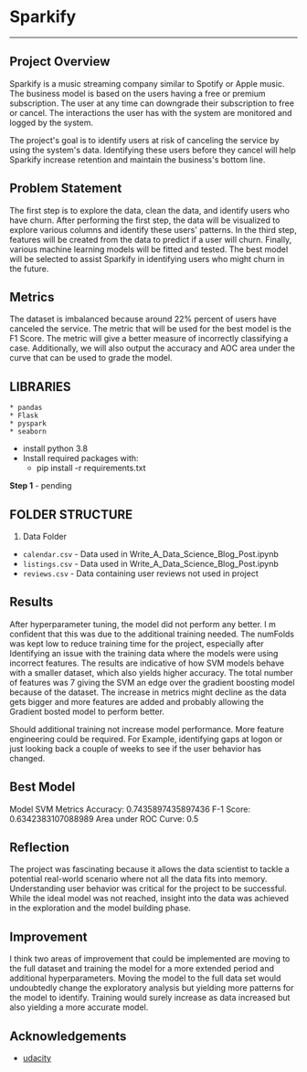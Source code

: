 # Sparkify

***

## Project Overview

Sparkify is a music streaming company similar to Spotify or Apple music. The business model is based on the users having a free or premium subscription. The user at any time can downgrade their subscription to free or cancel. The interactions the user has with the system are monitored and logged by the system.

The project's goal is to identify users at risk of canceling the service by using the system's data. Identifying these users before they cancel will help Sparkify increase retention and maintain the business's bottom line.

## Problem Statement

The first step is to explore the data, clean the data, and identify users who have churn. After performing the first step, the data will be visualized to explore various columns and identify these users' patterns. In the third step, features will be created from the data to predict if a user will churn. Finally, various machine learning models will be fitted and tested. The best model will be selected to assist Sparkify in identifying users who might churn in the future.

## Metrics

The dataset is imbalanced because around 22% percent of users have canceled the service. The metric that will be used for the best model is the F1 Score. The metric will give a better measure of incorrectly classifying a case. Additionally, we will also output the accuracy and AOC area under the curve that can be used to grade the model.

## LIBRARIES

    * pandas
    * Flask
    * pyspark
    * seaborn


* install python 3.8
* Install required packages with:
    * pip install -r requirements.txt

**Step 1** - pending


## FOLDER STRUCTURE


1. Data Folder
* `calendar.csv` - Data used in Write_A_Data_Science_Blog_Post.ipynb
* `listings.csv` - Data used in Write_A_Data_Science_Blog_Post.ipynb
* `reviews.csv` - Data containing user reviews not used in project
## Results

After hyperparameter tuning, the model did not perform any better. I m confident that this was due to the additional training needed. The numFolds was kept low to reduce training time for the project, especially after Identifying an issue with the training data where the models were using incorrect features. The results are indicative of how SVM models behave with a smaller dataset, which also yields higher accuracy. The total number of features was 7 giving the SVM an edge over the gradient boosting model because of the dataset. The increase in metrics might decline as the data gets bigger and more features are added and probably allowing the Gradient bosted model to perform better.

Should additional training not increase model performance. More feature engineering could be required. For Example, identifying gaps at logon or just looking back a couple of weeks to see if the user behavior has changed.

## Best Model
Model SVM
Metrics
Accuracy:  0.7435897435897436
F-1 Score:  0.6342383107088989
Area under ROC Curve:  0.5

## Reflection

The project was fascinating because it allows the data scientist to tackle a potential real-world scenario where not all the data fits into memory. Understanding user behavior was critical for the project to be successful. While the ideal model was not reached, insight into the data was achieved in the exploration and the model building phase. 

## Improvement

I think two areas of improvement that could be implemented are moving to the full dataset and training the model for a more extended period and additional hyperparameters. Moving the model to the full data set would undoubtedly change the exploratory analysis but yielding more patterns for the model to identify. Training would surely increase as data increased but also yielding a more accurate model.

## Acknowledgements

* [udacity](https://www.udacity.com/)

